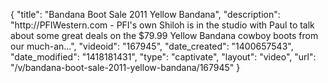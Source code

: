 {
    "title": "Bandana Boot Sale 2011 Yellow Bandana",
    "description": "http:\/\/PFIWestern.com - PFI's own Shiloh is in the studio with Paul to talk about some great deals on the $79.99 Yellow Bandana cowboy boots from our much-an...",
    "videoid": "167945",
    "date_created": "1400657543",
    "date_modified": "1418181431",
    "type": "captivate",
    "layout": "video",
    "url": "\/v\/bandana-boot-sale-2011-yellow-bandana\/167945"
}